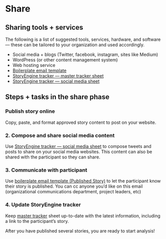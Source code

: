# Share

## Sharing tools + services

The following is a list of suggested tools, services, hardware, and software — these can be tailored to your organization and used accordingly.

* Social media + blogs \(Twitter, facebook, instagram, sites like Medium\)
* WordPress \(or other content management system\)
* Web hosting service
* [Boilerplate email template](https://docs.google.com/document/d/1tCx5s-6B05lSf0hqZrH2C9yr4Nh6VLrZYzhNb9SzW0I/edit?usp=sharing)
* [StoryEngine tracker — master tracker sheet](https://docs.google.com/spreadsheets/d/1FVMHKgSiJJqT7Yq3QvWhvZkGJZ3M9wps5ZfSD-XN0wM/edit#gid=0&range=E:E)
* [StoryEngine tracker — social media sheet](https://docs.google.com/spreadsheets/d/1FVMHKgSiJJqT7Yq3QvWhvZkGJZ3M9wps5ZfSD-XN0wM/edit#gid=1256229332&range=C3)

## **Steps + tasks in the share phase**

### Publish story online

Copy, paste, and format approved story content to post on your website.

### 2. Compose and share social media content

Use [StoryEngine tracker — social media sheet](https://docs.google.com/spreadsheets/d/1FVMHKgSiJJqT7Yq3QvWhvZkGJZ3M9wps5ZfSD-XN0wM/edit#gid=1256229332&range=C3) to compose tweets and posts to share on your social media websites. This content can also be shared with the participant so they can share.

### 3. Communicate with participant

Use [boilerplate email template \(Published Story\)](https://docs.google.com/document/d/1tCx5s-6B05lSf0hqZrH2C9yr4Nh6VLrZYzhNb9SzW0I/edit?usp=sharing) to let the participant know their story is published. You can cc anyone you’d like on this email \(organizational communications department, project leaders, etc\)

### 4. Update StoryEngine tracker

Keep [master tracker](https://docs.google.com/spreadsheets/d/1FVMHKgSiJJqT7Yq3QvWhvZkGJZ3M9wps5ZfSD-XN0wM/edit#gid=0&range=E:E) sheet up-to-date with the latest information, including a link to the participant’s story.

      


After you have published several stories, you are ready to start analysis!

